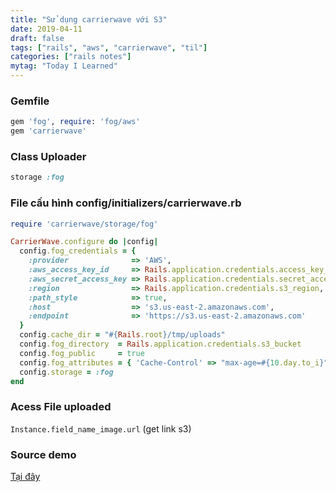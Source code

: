 ```yaml
---
title: "Sử dụng carrierwave với S3"
date: 2019-04-11
draft: false
tags: ["rails", "aws", "carrierwave", "til"]
categories: ["rails notes"]
mytag: "Today I Learned"
---
```


### Gemfile

```ruby
gem 'fog', require: 'fog/aws'
gem 'carrierwave'
```
### Class Uploader

```ruby
storage :fog
```

### File cấu hình config/initializers/carrierwave.rb

```ruby
require 'carrierwave/storage/fog'

CarrierWave.configure do |config|
  config.fog_credentials = {
    :provider              => 'AWS',
    :aws_access_key_id     => Rails.application.credentials.access_key_id,
    :aws_secret_access_key => Rails.application.credentials.secret_access_key,
    :region                => Rails.application.credentials.s3_region,
    :path_style            => true,
    :host                  => 's3.us-east-2.amazonaws.com',
    :endpoint              => 'https://s3.us-east-2.amazonaws.com'
  }
  config.cache_dir = "#{Rails.root}/tmp/uploads"
  config.fog_directory  = Rails.application.credentials.s3_bucket
  config.fog_public     = true
  config.fog_attributes = { 'Cache-Control' => "max-age=#{10.day.to_i}" }
  config.storage = :fog
end
```

### Acess File uploaded

`Instance.field_name_image.url` (get link s3)

### Source demo

[Tại đây](https://github.com/hdchinh/s3_carrierwave)
